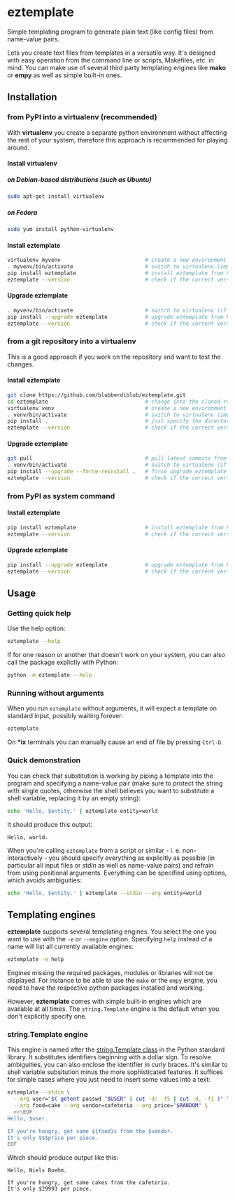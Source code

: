 eztemplate
==========

Simple templating program to generate plain text (like config files) from name-value pairs.

Lets you create text files from templates in a versatile way. It's designed with easy operation from the command line or scripts, Makefiles, etc. in mind. You can make use of several third party templating engines like **mako** or **empy** as well as simple built-in ones.


Installation
------------

### from PyPI into a virtualenv (recommended)

With **virtualenv** you create a separate python environment without affecting the rest of your system, therefore this approach is recommended for playing around.

#### Install virtualenv

##### on Debian-based distributions (such as Ubuntu)

```sh
sudo apt-get install virtualenv
```

##### on Fedora

```sh
sudo yum install python-virtualenv
```

#### Install eztemplate

```sh
virtualenv myvenv                           # create a new environment in a subdirectory
. myvenv/bin/activate                       # switch to virtualenv (important)
pip install eztemplate                      # install eztemplate from PyPI
eztemplate --version                        # check if the correct version was installed
```

#### Upgrade eztemplate

```sh
. myvenv/bin/activate                       # switch to virtualenv (if not there already)
pip install --upgrade eztemplate            # upgrade eztemplate from PyPI
eztemplate --version                        # check if the corrent version was installed
```

### from a git repository into a virtualenv

This is a good approach if you work on the repository and want to test the changes.

#### Install eztemplate

```sh
git clone https://github.com/blubberdiblub/eztemplate.git
cd eztemplate                               # change into the cloned repository
virtualenv venv                             # create a new environment in a subdirectory
. venv/bin/activate                         # switch to virtualenv (important)
pip install .                               # just specify the directory to install from
eztemplate --version                        # check if the correct version was installed
```

#### Upgrade eztemplate

```sh
git pull                                    # pull latest commits from remote repository
. venv/bin/activate                         # switch to virtualenv (if not there already)
pip install --upgrade --force-reinstall .   # force upgrade eztemplate
eztemplate --version                        # check if the correct version was installed
```

### from PyPI as system command

#### Install eztemplate

```sh
pip install eztemplate                      # install eztemplate from PyPI
eztemplate --version                        # check if the correct version was installed
```

#### Upgrade eztemplate

```sh
pip install --upgrade eztemplate            # upgrade eztemplate from PyPI
eztemplate --version                        # check if the corrent version was installed
```


Usage
-----

### Getting quick help

Use the help option:

```sh
eztemplate --help
```

If for one reason or another that doesn't work on your system, you can also call the package explictly with Python:

```sh
python -m eztemplate --help
```


### Running without arguments

When you run `eztemplate` without arguments, it will expect a template on standard input, possibly waiting forever:

```sh
eztemplate
```

On __*ix__ terminals you can manually cause an end of file by pressing `Ctrl-D`.


### Quick demonstration

You can check that substitution is working by piping a template into the program and specifying a name-value pair (make sure to protect the string with single quotes, otherwise the shell believes you want to substitute a shell variable, replacing it by an empty string):

```sh
echo 'Hello, $entity.' | eztemplate entity=world
```

It should produce this output:

    Hello, world.

When you're calling `eztemplate` from a script or similar - i. e. non-interactively - you should specify everything as explicitly as possible (in particular all input files or _stdin_ as well as name-value pairs) and refrain from using positional arguments. Everything can be specified using options, which avoids ambiguities:

```sh
echo 'Hello, $entity.' | eztemplate --stdin --arg entity=world
```


Templating engines
------------------

**eztemplate** supports several templating engines. You select the one you want to use with the `-e` or `--engine` option. Specifying `help` instead of a name will list all currently available engines:

```sh
eztemplate -e help
```

Engines missing the required packages, modules or libraries will not be displayed. For instance to be able to use the `mako` or the `empy` engine, you need to have the respective python packages installed and working.

However, **eztemplate** comes with simple built-in engines which are available at all times. The `string.Template` engine is the default when you don't explicitly specify one.


### string.Template engine

This engine is named after the [string.Template class](https://docs.python.org/library/string.html#template-strings) in the Python standard library. It substitutes identifiers beginning with a dollar sign. To resolve ambiguities, you can also enclose the identifier in curly braces. It's similar to shell variable subsitution minus the more sophisticated features. It suffices for simple cases where you just need to insert some values into a text:

```bash
eztemplate --stdin \
  --arg user="$( getent passwd "$USER" | cut -d: -f5 | cut -d, -f1 )" \
  --arg food=cake --arg vendor=cafeteria --arg price="$RANDOM" \
  <<\EOF
Hello, $user.

If you're hungry, get some ${food}s from the $vendor.
It's only $$$price per piece.
EOF
```

Which should produce output like this:

    Hello, Niels Boehm.
    
    If you're hungry, get some cakes from the cafeteria.
    It's only $29993 per piece.

